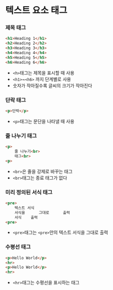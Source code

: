 # 텍스트 요소 태그
### 제목 태그
```html
<h1>Heading 1</h1>
<h2>Heading 2</h2>
<h3>Heading 3</h3>
<h4>Heading 4</h4>
<h5>Heading 5</h5>
<h6>Heading 6</h6>
```
+ `<h>`태그는 제목을 표시할 때 사용
+ `<h1>`~`<h6>` 까지 단계별로 사용
+ 숫자가 작아질수록 글씨의 크기가 작아진다
### 단락 태그
```html
<p>단락</p>
``` 
+ `<p>`태그는 문단을 나타낼 때 사용

### 줄 나누기 태그
```html
<p>
    줄 나누기<br>
    태그<br>
<p>
```
+ `<br>`은 줄을 강제로 바꾸는 태그
+ `<br>`태그는 종료 태그가 없다

### 미리 정의된 서식 태그
```html
<pre>
    텍스트 서식
    서식을      그대로      출력
    서식    출력
<pre>
```
+ `<pre>`태그는 `<pre>`안의 텍스트 서식을 그대로 출력

### 수평선 태그
```html
<p>Hello World</p>
<hr>
<p>Hello World</p>
<hr>
```
+ `<hr>`태그는 수평선을 표시하는 태그